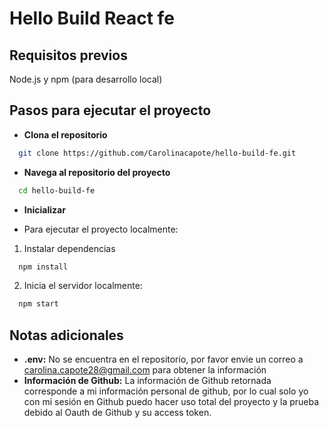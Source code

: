 # Hello Build React fe

## Requisitos previos
Node.js y npm (para desarrollo local)

## Pasos para ejecutar el proyecto
* **Clona el repositorio**
```bash
  git clone https://github.com/Carolinacapote/hello-build-fe.git
```

* **Navega al repositorio del proyecto**
```bash
  cd hello-build-fe
```

* **Inicializar**
- Para ejecutar el proyecto localmente:
1. Instalar dependencias
```bash
  npm install
```

2. Inicia el servidor localmente:
```bash
  npm start
```

## Notas adicionales
- **.env:** No se encuentra en el repositorio, por favor envie un correo a carolina.capote28@gmail.com para obtener la información
- **Información de Github:** La información de Github retornada corresponde a mi información personal de github, por lo cual solo
  yo con mi sesión en Github puedo hacer uso total del proyecto y la prueba debido al Oauth de Github y su access token.

